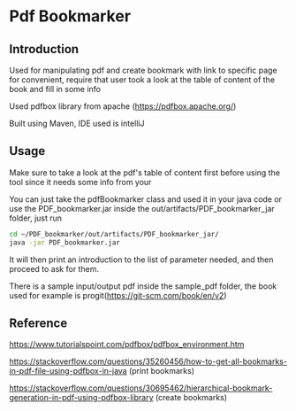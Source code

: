 # Pdf Bookmarker

## Introduction

Used for manipulating pdf and create bookmark with link to specific page for convenient, require that user took a look at the table of content of the book and fill in some info

Used pdfbox library from apache (https://pdfbox.apache.org/)

Built using Maven, IDE used is intelliJ

## Usage

Make sure to take a look at the pdf's table of content first before using the tool since it needs some info from your

You can just take the pdfBookmarker class and used it in your java code or use the PDF_bookmarker.jar inside the out/artifacts/PDF_bookmarker_jar folder, just run

```bash
cd ~/PDF_bookmarker/out/artifacts/PDF_bookmarker_jar/
java -jar PDF_bookmarker.jar
```

It will then print an introduction to the list of parameter needed, and then proceed to ask for them.

There is a sample input/output pdf inside the sample_pdf folder, the book used for example is progit(https://git-scm.com/book/en/v2)

## Reference

https://www.tutorialspoint.com/pdfbox/pdfbox_environment.htm

https://stackoverflow.com/questions/35260456/how-to-get-all-bookmarks-in-pdf-file-using-pdfbox-in-java (print bookmarks)

https://stackoverflow.com/questions/30695462/hierarchical-bookmark-generation-in-pdf-using-pdfbox-library (create bookmarks)